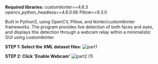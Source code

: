 **Required libraries:**
customtkinter==4.6.3
opencv_python_headless==4.6.0.66
Pillow==9.3.0


Built in Python3, using OpenCV, Pillow, and tkinter/customtkinter frameworks. The program provides live detection of both faces and eyes, and displays this detection through a webcam relay within a minimalistic GUI using customtkinter.


**STEP 1: Select the XML dataset files:**
![part1](https://user-images.githubusercontent.com/113802864/203687358-7c8a02d4-b017-4d7d-8b72-2398f5f46423.gif)

**STEP 2: Click 'Enable Webcam'**
![part2 (1)](https://user-images.githubusercontent.com/113802864/203687571-77c04519-e123-431e-81fc-38cc38b039cf.gif)

